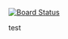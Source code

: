 [![Board Status](https://dev.azure.com/aiw-devops/8eaa80ac-e000-4a6b-94e2-c8486aeb81b0/e5fb297a-5280-4277-b97b-c078bdb456bd/_apis/work/boardbadge/b48136b5-116c-44fb-85f6-0d1987fda0dc)](https://dev.azure.com/aiw-devops/8eaa80ac-e000-4a6b-94e2-c8486aeb81b0/_boards/board/t/e5fb297a-5280-4277-b97b-c078bdb456bd/Microsoft.RequirementCategory)

test